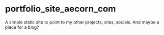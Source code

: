 # portfolio_site_aecorn_com
A simple static site to point to my other projects, sites, socials. And maybe a place for a blog?
